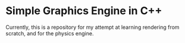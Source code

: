 # Simple Graphics Engine in C++
Currently, this is a repository for my attempt at learning rendering from scratch, and for the physics engine.